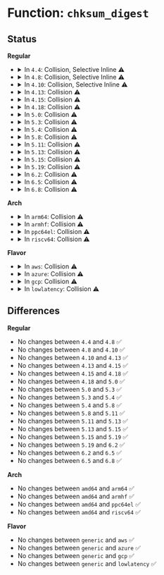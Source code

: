 # Function: <code>chksum_digest</code>

## Status
<b>Regular</b>
<ul>
<li>
<details>
<summary>In <code>4.4</code>: Collision, Selective Inline ⚠️</summary>

```c
int chksum_digest(struct shash_desc *desc, const u8 *data, unsigned int length, u8 *out);
```

**Collision:** Static-Static Collision

**Inline:** Selective

**Transformation:** False

**Instances:**

```
In crypto/crc32c_generic.c (ffffffff813ab7d0)
Location: crypto/crc32c_generic.c:120
Inline: False
```
```
In crypto/crct10dif_generic.c (ffffffff813ab8c0)
Location: crypto/crct10dif_generic.c:83
Inline: True
```
**Symbols:**

```
ffffffff813ab7d0-ffffffff813ab7f3: chksum_digest (STB_LOCAL)
ffffffff813ab8c0-ffffffff813ab8e0: chksum_digest (STB_LOCAL)
```
</details>
</li>
<li>
<details>
<summary>In <code>4.8</code>: Collision, Selective Inline ⚠️</summary>

```c
int chksum_digest(struct shash_desc *desc, const u8 *data, unsigned int length, u8 *out);
```

**Collision:** Static-Static Collision

**Inline:** Selective

**Transformation:** False

**Instances:**

```
In crypto/crc32c_generic.c (ffffffff813eb030)
Location: crypto/crc32c_generic.c:120
Inline: False
```
```
In crypto/crct10dif_generic.c (ffffffff813eb120)
Location: crypto/crct10dif_generic.c:83
Inline: True
```
**Symbols:**

```
ffffffff813eb030-ffffffff813eb053: chksum_digest (STB_LOCAL)
ffffffff813eb120-ffffffff813eb140: chksum_digest (STB_LOCAL)
```
</details>
</li>
<li>
<details>
<summary>In <code>4.10</code>: Collision, Selective Inline ⚠️</summary>

```c
int chksum_digest(struct shash_desc *desc, const u8 *data, unsigned int length, u8 *out);
```

**Collision:** Static-Static Collision

**Inline:** Selective

**Transformation:** False

**Instances:**

```
In crypto/crc32c_generic.c (ffffffff81404660)
Location: crypto/crc32c_generic.c:120
Inline: False
```
```
In crypto/crct10dif_generic.c (ffffffff81404750)
Location: crypto/crct10dif_generic.c:83
Inline: True
```
**Symbols:**

```
ffffffff81404660-ffffffff81404683: chksum_digest (STB_LOCAL)
ffffffff81404750-ffffffff81404770: chksum_digest (STB_LOCAL)
```
</details>
</li>
<li>
<details>
<summary>In <code>4.13</code>: Collision ⚠️</summary>

```c
int chksum_digest(struct shash_desc *desc, const u8 *data, unsigned int length, u8 *out);
```

**Collision:** Static-Static Collision

**Inline:** No

**Transformation:** False

**Instances:**

```
In crypto/crc32c_generic.c (ffffffff81411da0)
Location: crypto/crc32c_generic.c:120
Inline: False
```
```
In crypto/crct10dif_generic.c (0)
Location: crypto/crct10dif_generic.c:83
Inline: False
```
**Symbols:**

```
ffffffff81411da0-ffffffff81411dc3: chksum_digest (STB_LOCAL)
ffffffff81411ee0-ffffffff81411f00: chksum_digest (STB_LOCAL)
```
</details>
</li>
<li>
<details>
<summary>In <code>4.15</code>: Collision ⚠️</summary>

```c
int chksum_digest(struct shash_desc *desc, const u8 *data, unsigned int length, u8 *out);
```

**Collision:** Static-Static Collision

**Inline:** No

**Transformation:** False

**Instances:**

```
In crypto/crc32c_generic.c (ffffffff8143c510)
Location: crypto/crc32c_generic.c:120
Inline: False
```
```
In crypto/crct10dif_generic.c (0)
Location: crypto/crct10dif_generic.c:83
Inline: False
```
**Symbols:**

```
ffffffff8143c510-ffffffff8143c533: chksum_digest (STB_LOCAL)
ffffffff8143c650-ffffffff8143c670: chksum_digest (STB_LOCAL)
```
</details>
</li>
<li>
<details>
<summary>In <code>4.18</code>: Collision ⚠️</summary>

```c
int chksum_digest(struct shash_desc *desc, const u8 *data, unsigned int length, u8 *out);
```

**Collision:** Static-Static Collision

**Inline:** No

**Transformation:** False

**Instances:**

```
In crypto/crc32c_generic.c (ffffffff8146f350)
Location: crypto/crc32c_generic.c:121
Inline: False
```
```
In crypto/crct10dif_generic.c (0)
Location: crypto/crct10dif_generic.c:83
Inline: False
```
**Symbols:**

```
ffffffff8146f350-ffffffff8146f373: chksum_digest (STB_LOCAL)
ffffffff8146f490-ffffffff8146f4b0: chksum_digest (STB_LOCAL)
```
</details>
</li>
<li>
<details>
<summary>In <code>5.0</code>: Collision ⚠️</summary>

```c
int chksum_digest(struct shash_desc *desc, const u8 *data, unsigned int length, u8 *out);
```

**Collision:** Static-Static Collision

**Inline:** No

**Transformation:** False

**Instances:**

```
In crypto/crc32c_generic.c (ffffffff8148cd00)
Location: crypto/crc32c_generic.c:121
Inline: False
```
```
In crypto/crct10dif_generic.c (0)
Location: crypto/crct10dif_generic.c:83
Inline: False
```
**Symbols:**

```
ffffffff8148cd00-ffffffff8148cd23: chksum_digest (STB_LOCAL)
ffffffff8148ce40-ffffffff8148ce60: chksum_digest (STB_LOCAL)
```
</details>
</li>
<li>
<details>
<summary>In <code>5.3</code>: Collision ⚠️</summary>

```c
int chksum_digest(struct shash_desc *desc, const u8 *data, unsigned int length, u8 *out);
```

**Collision:** Static-Static Collision

**Inline:** No

**Transformation:** False

**Instances:**

```
In crypto/crc32c_generic.c (ffffffff814ba3f0)
Location: crypto/crc32c_generic.c:116
Inline: False
```
```
In crypto/crct10dif_generic.c (ffffffff814ba4e0)
Location: crypto/crct10dif_generic.c:82
Inline: False
```
**Symbols:**

```
ffffffff814ba3f0-ffffffff814ba413: chksum_digest (STB_LOCAL)
ffffffff814ba4e0-ffffffff814ba4fe: chksum_digest (STB_LOCAL)
```
</details>
</li>
<li>
<details>
<summary>In <code>5.4</code>: Collision ⚠️</summary>

```c
int chksum_digest(struct shash_desc *desc, const u8 *data, unsigned int length, u8 *out);
```

**Collision:** Static-Static Collision

**Inline:** No

**Transformation:** False

**Instances:**

```
In crypto/crc32c_generic.c (ffffffff814d31c0)
Location: crypto/crc32c_generic.c:116
Inline: False
```
```
In crypto/crct10dif_generic.c (ffffffff814d32b0)
Location: crypto/crct10dif_generic.c:82
Inline: False
```
**Symbols:**

```
ffffffff814d31c0-ffffffff814d31e3: chksum_digest (STB_LOCAL)
ffffffff814d32b0-ffffffff814d32ce: chksum_digest (STB_LOCAL)
```
</details>
</li>
<li>
<details>
<summary>In <code>5.8</code>: Collision ⚠️</summary>

```c
int chksum_digest(struct shash_desc *desc, const u8 *data, unsigned int length, u8 *out);
```

**Collision:** Static-Static Collision

**Inline:** No

**Transformation:** False

**Instances:**

```
In crypto/crc32c_generic.c (ffffffff81532440)
Location: crypto/crc32c_generic.c:114
Inline: False
```
```
In crypto/crct10dif_generic.c (ffffffff81532550)
Location: crypto/crct10dif_generic.c:82
Inline: False
```
**Symbols:**

```
ffffffff81532440-ffffffff81532466: chksum_digest (STB_LOCAL)
ffffffff81532550-ffffffff81532571: chksum_digest (STB_LOCAL)
```
</details>
</li>
<li>
<details>
<summary>In <code>5.11</code>: Collision ⚠️</summary>

```c
int chksum_digest(struct shash_desc *desc, const u8 *data, unsigned int length, u8 *out);
```

**Collision:** Static-Static Collision

**Inline:** No

**Transformation:** False

**Instances:**

```
In crypto/crc32c_generic.c (ffffffff8154f390)
Location: crypto/crc32c_generic.c:114
Inline: False
```
```
In crypto/crct10dif_generic.c (ffffffff8154f4a0)
Location: crypto/crct10dif_generic.c:82
Inline: False
```
**Symbols:**

```
ffffffff8154f390-ffffffff8154f3b6: chksum_digest (STB_LOCAL)
ffffffff8154f4a0-ffffffff8154f4c1: chksum_digest (STB_LOCAL)
```
</details>
</li>
<li>
<details>
<summary>In <code>5.13</code>: Collision ⚠️</summary>

```c
int chksum_digest(struct shash_desc *desc, const u8 *data, unsigned int length, u8 *out);
```

**Collision:** Static-Static Collision

**Inline:** No

**Transformation:** False

**Instances:**

```
In crypto/crc32c_generic.c (ffffffff81557c00)
Location: crypto/crc32c_generic.c:114
Inline: False
```
```
In crypto/crct10dif_generic.c (ffffffff81557d10)
Location: crypto/crct10dif_generic.c:82
Inline: False
```
**Symbols:**

```
ffffffff81557c00-ffffffff81557c26: chksum_digest (STB_LOCAL)
ffffffff81557d10-ffffffff81557d31: chksum_digest (STB_LOCAL)
```
</details>
</li>
<li>
<details>
<summary>In <code>5.15</code>: Collision ⚠️</summary>

```c
int chksum_digest(struct shash_desc *desc, const u8 *data, unsigned int length, u8 *out);
```

**Collision:** Static-Static Collision

**Inline:** No

**Transformation:** False

**Instances:**

```
In crypto/crc32c_generic.c (ffffffff815b8eb0)
Location: crypto/crc32c_generic.c:114
Inline: False
```
```
In crypto/crct10dif_generic.c (ffffffff815b8fc0)
Location: crypto/crct10dif_generic.c:82
Inline: False
```
**Symbols:**

```
ffffffff815b8eb0-ffffffff815b8ed6: chksum_digest (STB_LOCAL)
ffffffff815b8fc0-ffffffff815b8fe1: chksum_digest (STB_LOCAL)
```
</details>
</li>
<li>
<details>
<summary>In <code>5.19</code>: Collision ⚠️</summary>

```c
int chksum_digest(struct shash_desc *desc, const u8 *data, unsigned int length, u8 *out);
```

**Collision:** Static-Static Collision

**Inline:** No

**Transformation:** False

**Instances:**

```
In crypto/crc32c_generic.c (ffffffff81662260)
Location: crypto/crc32c_generic.c:114
Inline: False
```
```
In crypto/crct10dif_generic.c (ffffffff81662390)
Location: crypto/crct10dif_generic.c:82
Inline: False
```
```
In crypto/crc64_rocksoft_generic.c (ffffffff81662460)
Location: crypto/crc64_rocksoft_generic.c:50
Inline: False
```
**Symbols:**

```
ffffffff81662260-ffffffff81662292: chksum_digest (STB_LOCAL)
ffffffff81662390-ffffffff816623bd: chksum_digest (STB_LOCAL)
ffffffff81662460-ffffffff8166248d: chksum_digest (STB_LOCAL)
```
</details>
</li>
<li>
<details>
<summary>In <code>6.2</code>: Collision ⚠️</summary>

```c
int chksum_digest(struct shash_desc *desc, const u8 *data, unsigned int length, u8 *out);
```

**Collision:** Static-Static Collision

**Inline:** No

**Transformation:** False

**Instances:**

```
In crypto/crc32c_generic.c (ffffffff8171c220)
Location: crypto/crc32c_generic.c:114
Inline: False
```
```
In crypto/crct10dif_generic.c (ffffffff8171c3b0)
Location: crypto/crct10dif_generic.c:82
Inline: False
```
```
In crypto/crc64_rocksoft_generic.c (ffffffff8171c4d0)
Location: crypto/crc64_rocksoft_generic.c:50
Inline: False
```
**Symbols:**

```
ffffffff8171c220-ffffffff8171c252: chksum_digest (STB_LOCAL)
ffffffff8171c3b0-ffffffff8171c3dd: chksum_digest (STB_LOCAL)
ffffffff8171c4d0-ffffffff8171c4fd: chksum_digest (STB_LOCAL)
```
</details>
</li>
<li>
<details>
<summary>In <code>6.5</code>: Collision ⚠️</summary>

```c
int chksum_digest(struct shash_desc *desc, const u8 *data, unsigned int length, u8 *out);
```

**Collision:** Static-Static Collision

**Inline:** No

**Transformation:** False

**Instances:**

```
In crypto/crc32c_generic.c (ffffffff817579c0)
Location: crypto/crc32c_generic.c:114
Inline: False
```
```
In crypto/crct10dif_generic.c (ffffffff81757b50)
Location: crypto/crct10dif_generic.c:82
Inline: False
```
```
In crypto/crc64_rocksoft_generic.c (ffffffff81757c70)
Location: crypto/crc64_rocksoft_generic.c:50
Inline: False
```
**Symbols:**

```
ffffffff817579c0-ffffffff817579f2: chksum_digest (STB_LOCAL)
ffffffff81757b50-ffffffff81757b7d: chksum_digest (STB_LOCAL)
ffffffff81757c70-ffffffff81757c9d: chksum_digest (STB_LOCAL)
```
</details>
</li>
<li>
<details>
<summary>In <code>6.8</code>: Collision ⚠️</summary>

```c
int chksum_digest(struct shash_desc *desc, const u8 *data, unsigned int length, u8 *out);
```

**Collision:** Static-Static Collision

**Inline:** No

**Transformation:** False

**Instances:**

```
In crypto/crc32c_generic.c (ffffffff817998c0)
Location: crypto/crc32c_generic.c:114
Inline: False
```
```
In crypto/crct10dif_generic.c (ffffffff81799a50)
Location: crypto/crct10dif_generic.c:82
Inline: False
```
```
In crypto/crc64_rocksoft_generic.c (ffffffff81799b70)
Location: crypto/crc64_rocksoft_generic.c:50
Inline: False
```
**Symbols:**

```
ffffffff817998c0-ffffffff817998f2: chksum_digest (STB_LOCAL)
ffffffff81799a50-ffffffff81799a7d: chksum_digest (STB_LOCAL)
ffffffff81799b70-ffffffff81799b9d: chksum_digest (STB_LOCAL)
```
</details>
</li>
</ul>
<b>Arch</b>
<ul>
<li>
<details>
<summary>In <code>arm64</code>: Collision ⚠️</summary>

```c
int chksum_digest(struct shash_desc *desc, const u8 *data, unsigned int length, u8 *out);
```

**Collision:** Static-Static Collision

**Inline:** No

**Transformation:** False

**Instances:**

```
In crypto/crc32c_generic.c (ffff8000105cf7f0)
Location: crypto/crc32c_generic.c:116
Inline: False
```
```
In crypto/crct10dif_generic.c (ffff8000105cf9c8)
Location: crypto/crct10dif_generic.c:82
Inline: False
```
**Symbols:**

```
ffff8000105cf7f0-ffff8000105cf848: chksum_digest (STB_LOCAL)
ffff8000105cf9c8-ffff8000105cfa18: chksum_digest (STB_LOCAL)
```
</details>
</li>
<li>
<details>
<summary>In <code>armhf</code>: Collision ⚠️</summary>

```c
int chksum_digest(struct shash_desc *desc, const u8 *data, unsigned int length, u8 *out);
```

**Collision:** Static-Static Collision

**Inline:** No

**Transformation:** False

**Instances:**

```
In crypto/crc32c_generic.c (c077d4fc)
Location: crypto/crc32c_generic.c:116
Inline: False
```
```
In crypto/crct10dif_generic.c (c077d62c)
Location: crypto/crct10dif_generic.c:82
Inline: False
```
**Symbols:**

```
c077d4fc-c077d530: chksum_digest (STB_LOCAL)
c077d62c-c077d65c: chksum_digest (STB_LOCAL)
```
</details>
</li>
<li>
<details>
<summary>In <code>ppc64el</code>: Collision ⚠️</summary>

```c
int chksum_digest(struct shash_desc *desc, const u8 *data, unsigned int length, u8 *out);
```

**Collision:** Static-Static Collision

**Inline:** No

**Transformation:** False

**Instances:**

```
In crypto/crc32c_generic.c (c00000000075b810)
Location: crypto/crc32c_generic.c:116
Inline: False
```
```
In crypto/crct10dif_generic.c (c00000000075ba10)
Location: crypto/crct10dif_generic.c:82
Inline: False
```
**Symbols:**

```
c00000000075b810-c00000000075b868: chksum_digest (STB_LOCAL)
c00000000075ba10-c00000000075ba60: chksum_digest (STB_LOCAL)
```
</details>
</li>
<li>
<details>
<summary>In <code>riscv64</code>: Collision ⚠️</summary>

```c
int chksum_digest(struct shash_desc *desc, const u8 *data, unsigned int length, u8 *out);
```

**Collision:** Static-Static Collision

**Inline:** No

**Transformation:** False

**Instances:**

```
In crypto/crc32c_generic.c (ffffffe000414724)
Location: crypto/crc32c_generic.c:116
Inline: False
```
```
In crypto/crct10dif_generic.c (ffffffe0004148fa)
Location: crypto/crct10dif_generic.c:82
Inline: False
```
**Symbols:**

```
ffffffe000414724-ffffffe000414790: chksum_digest (STB_LOCAL)
ffffffe0004148fa-ffffffe00041493e: chksum_digest (STB_LOCAL)
```
</details>
</li>
</ul>
<b>Flavor</b>
<ul>
<li>
<details>
<summary>In <code>aws</code>: Collision ⚠️</summary>

```c
int chksum_digest(struct shash_desc *desc, const u8 *data, unsigned int length, u8 *out);
```

**Collision:** Static-Static Collision

**Inline:** No

**Transformation:** False

**Instances:**

```
In crypto/crc32c_generic.c (ffffffff814cb7a0)
Location: crypto/crc32c_generic.c:116
Inline: False
```
```
In crypto/crct10dif_generic.c (ffffffff814cb890)
Location: crypto/crct10dif_generic.c:82
Inline: False
```
**Symbols:**

```
ffffffff814cb7a0-ffffffff814cb7c3: chksum_digest (STB_LOCAL)
ffffffff814cb890-ffffffff814cb8ae: chksum_digest (STB_LOCAL)
```
</details>
</li>
<li>
<details>
<summary>In <code>azure</code>: Collision ⚠️</summary>

```c
int chksum_digest(struct shash_desc *desc, const u8 *data, unsigned int length, u8 *out);
```

**Collision:** Static-Static Collision

**Inline:** No

**Transformation:** False

**Instances:**

```
In crypto/crc32c_generic.c (ffffffff814bc1c0)
Location: crypto/crc32c_generic.c:116
Inline: False
```
```
In crypto/crct10dif_generic.c (ffffffff814bc2b0)
Location: crypto/crct10dif_generic.c:82
Inline: False
```
**Symbols:**

```
ffffffff814bc1c0-ffffffff814bc1e3: chksum_digest (STB_LOCAL)
ffffffff814bc2b0-ffffffff814bc2ce: chksum_digest (STB_LOCAL)
```
</details>
</li>
<li>
<details>
<summary>In <code>gcp</code>: Collision ⚠️</summary>

```c
int chksum_digest(struct shash_desc *desc, const u8 *data, unsigned int length, u8 *out);
```

**Collision:** Static-Static Collision

**Inline:** No

**Transformation:** False

**Instances:**

```
In crypto/crc32c_generic.c (ffffffff814c7830)
Location: crypto/crc32c_generic.c:116
Inline: False
```
```
In crypto/crct10dif_generic.c (ffffffff814c7920)
Location: crypto/crct10dif_generic.c:82
Inline: False
```
**Symbols:**

```
ffffffff814c7830-ffffffff814c7853: chksum_digest (STB_LOCAL)
ffffffff814c7920-ffffffff814c793e: chksum_digest (STB_LOCAL)
```
</details>
</li>
<li>
<details>
<summary>In <code>lowlatency</code>: Collision ⚠️</summary>

```c
int chksum_digest(struct shash_desc *desc, const u8 *data, unsigned int length, u8 *out);
```

**Collision:** Static-Static Collision

**Inline:** No

**Transformation:** False

**Instances:**

```
In crypto/crc32c_generic.c (ffffffff814e0300)
Location: crypto/crc32c_generic.c:116
Inline: False
```
```
In crypto/crct10dif_generic.c (ffffffff814e03f0)
Location: crypto/crct10dif_generic.c:82
Inline: False
```
**Symbols:**

```
ffffffff814e0300-ffffffff814e0323: chksum_digest (STB_LOCAL)
ffffffff814e03f0-ffffffff814e040e: chksum_digest (STB_LOCAL)
```
</details>
</li>
</ul>

## Differences
<b>Regular</b>
<ul>
<li>
No changes between <code>4.4</code> and <code>4.8</code> ✅
</li>
<li>
No changes between <code>4.8</code> and <code>4.10</code> ✅
</li>
<li>
No changes between <code>4.10</code> and <code>4.13</code> ✅
</li>
<li>
No changes between <code>4.13</code> and <code>4.15</code> ✅
</li>
<li>
No changes between <code>4.15</code> and <code>4.18</code> ✅
</li>
<li>
No changes between <code>4.18</code> and <code>5.0</code> ✅
</li>
<li>
No changes between <code>5.0</code> and <code>5.3</code> ✅
</li>
<li>
No changes between <code>5.3</code> and <code>5.4</code> ✅
</li>
<li>
No changes between <code>5.4</code> and <code>5.8</code> ✅
</li>
<li>
No changes between <code>5.8</code> and <code>5.11</code> ✅
</li>
<li>
No changes between <code>5.11</code> and <code>5.13</code> ✅
</li>
<li>
No changes between <code>5.13</code> and <code>5.15</code> ✅
</li>
<li>
No changes between <code>5.15</code> and <code>5.19</code> ✅
</li>
<li>
No changes between <code>5.19</code> and <code>6.2</code> ✅
</li>
<li>
No changes between <code>6.2</code> and <code>6.5</code> ✅
</li>
<li>
No changes between <code>6.5</code> and <code>6.8</code> ✅
</li>
</ul>
<b>Arch</b>
<ul>
<li>
No changes between <code>amd64</code> and <code>arm64</code> ✅
</li>
<li>
No changes between <code>amd64</code> and <code>armhf</code> ✅
</li>
<li>
No changes between <code>amd64</code> and <code>ppc64el</code> ✅
</li>
<li>
No changes between <code>amd64</code> and <code>riscv64</code> ✅
</li>
</ul>
<b>Flavor</b>
<ul>
<li>
No changes between <code>generic</code> and <code>aws</code> ✅
</li>
<li>
No changes between <code>generic</code> and <code>azure</code> ✅
</li>
<li>
No changes between <code>generic</code> and <code>gcp</code> ✅
</li>
<li>
No changes between <code>generic</code> and <code>lowlatency</code> ✅
</li>
</ul>
